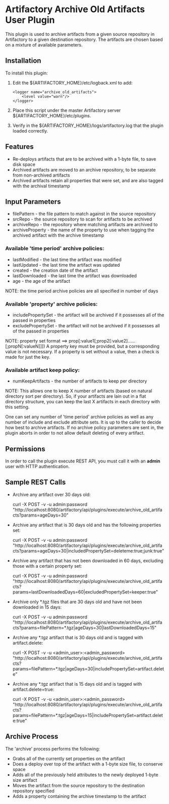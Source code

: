 Artifactory Archive Old Artifacts User Plugin
=============================================

This plugin is used to archive artifacts from a given source repository in Artifactory to a given destination repository. The artifacts are chosen based on a mixture of available parameters.


Installation
------------

To install this plugin:

1. Edit the ${ARTIFACTORY_HOME}/etc/logback.xml to add:

    ```
    <logger name="archive_old_artifacts">
        <level value="warn"/>
    </logger>
    ```

2. Place this script under the master Artifactory server ${ARTIFACTORY_HOME}/etc/plugins.
3. Verify in the ${ARTIFACTORY_HOME}/logs/artifactory.log that the plugin loaded correctly.

Features
--------

- Re-deploys artifacts that are to be archived with a 1-byte file, to save disk space
- Archived artifacts are moved to an archive repository, to be separate from non-archived artifacts
- Archived artifacts retain all properties that were set, and are also tagged with the archival timestamp

Input Parameters
----------------

- filePattern - the file pattern to match against in the source repository
- srcRepo - the source repository to scan for artifacts to be archived
- archiveRepo - the repository where matching artifacts are archived to
- archiveProperty - the name of the property to use when tagging the archived artifact with the archive timestamp

### Available 'time period' archive policies:

- lastModified - the last time the artifact was modified
- lastUpdated - the last time the artifact was updated
- created - the creation date of the artifact
- lastDownloaded - the last time the artifact was downloaded
- age - the age of the artifact

NOTE: the time period archive policies are all specified in number of days

### Available 'property' archive policies:

- includePropertySet - the artifact will be archived if it possesses all of the passed in properties
- excludePropertySet - the artifact will not be archived if it possesses all of the passed in properties

NOTE: property set format ==> prop[:value1[;prop2[:value2]......[;propN[:valueN]]])
A property key must be provided, but a corresponding value is not necessary.
If a property is set without a value, then a check is made for just the key.

### Available artifact keep policy:
- numKeepArtifacts - the number of artifacts to keep per directory

NOTE: This allows one to keep X number of artifacts (based on natural directory sort per directory). So, if your artifacts are lain out in a flat directory structure, you can keep the last X artifacts in each directory with this setting.

One can set any number of 'time period' archive policies as well as any number of include and exclude attribute sets. It is up to the caller to decide how best to archive artifacts. If no archive policy parameters are sent in, the plugin aborts in order to not allow default deleting of every artifact.

Permissions
------------

In order to call the plugin execute REST API, you must call it with an **admin** user with HTTP authentication.

Sample REST Calls
-----------------

- Archive any artifact over 30 days old:

    curl -X POST -v -u admin:password "http://localhost:8080/artifactory/api/plugins/execute/archive\_old_artifacts?params=ageDays=30"
- Archive any artifact that is 30 days old and has the following properties set:

    curl -X POST -v -u admin:password "http://localhost:8080/artifactory/api/plugins/execute/archive\_old_artifacts?params=ageDays=30|includedPropertySet=deleteme:true;junk:true"
- Archive any artifact that has not been downloaded in 60 days, excluding those with a certain property set:

    curl -X POST -v -u admin:password "http://localhost:8080/artifactory/api/plugins/execute/archive\_old_artifacts?params=lastDownloadedDays=60|excludedPropertySet=keeper:true"
- Archive only *.tgz files that are 30 days old and have not been downloaded in 15 days:

    curl -X POST -v -u admin:password "http://localhost:8080/artifactory/api/plugins/execute/archive\_old_artifacts?params=filePattern=*.tgz|ageDays=30|lastDownloadedDays=15"
- Archive any *.tgz artifact that is 30 days old and is tagged with artifact.delete:

    curl -X POST -v -u <admin_user>:<admin_password> "http://localhost:8080/artifactory/api/plugins/execute/archive_old_artifacts?params=filePattern=*.tgz|ageDays=30|includePropertySet=artifact.delete"
- Archive any *.tgz artifact that is 15 days old and is tagged with artifact.delete=true:

    curl -X POST -v -u <admin_user>:<admin_password> "http://localhost:8080/artifactory/api/plugins/execute/archive_old_artifacts?params=filePattern=*.tgz|ageDays=15|includePropertySet=artifact.delete:true"

Archive Process
---------------

The 'archive' process performs the following:

- Grabs all of the currently set properties on the artifact
- Does a deploy over top of the artifact with a 1-byte size file, to conserve space
- Adds all of the previously held attributes to the newly deployed 1-byte size artifact
- Moves the artifact from the source repository to the destination repository specified
- Adds a property containing the archive timestamp to the artifact
